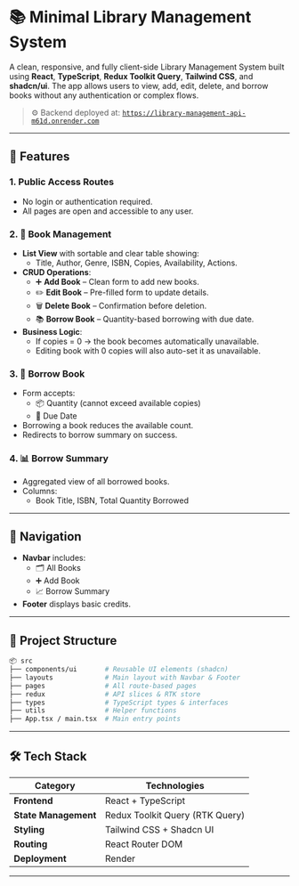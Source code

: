 
# 📚 Minimal Library Management System

A clean, responsive, and fully client-side Library Management System built using **React**, **TypeScript**, **Redux Toolkit Query**, **Tailwind CSS**, and **shadcn/ui**. The app allows users to view, add, edit, delete, and borrow books without any authentication or complex flows.

> ⚙️ Backend deployed at: [`https://library-management-api-m61d.onrender.com`](https://library-management-api-m61d.onrender.com)

---

## 🚀 Features

### 1. Public Access Routes

- No login or authentication required.
- All pages are open and accessible to any user.

### 2. 📘 Book Management

- **List View** with sortable and clear table showing:
  - Title, Author, Genre, ISBN, Copies, Availability, Actions.
- **CRUD Operations**:
  - ➕ **Add Book** – Clean form to add new books.
  - ✏️ **Edit Book** – Pre-filled form to update details.
  - 🗑️ **Delete Book** – Confirmation before deletion.
  - 📚 **Borrow Book** – Quantity-based borrowing with due date.
- **Business Logic**:
  - If copies = 0 → the book becomes automatically unavailable.
  - Editing book with 0 copies will also auto-set it as unavailable.

### 3. 🔄 Borrow Book

- Form accepts:
  - 📦 Quantity (cannot exceed available copies)
  - 📅 Due Date
- Borrowing a book reduces the available count.
- Redirects to borrow summary on success.

### 4. 📊 Borrow Summary

- Aggregated view of all borrowed books.
- Columns:
  - Book Title, ISBN, Total Quantity Borrowed

---

## 🧭 Navigation

- **Navbar** includes:
  - 🗂️ All Books
  - ➕ Add Book
  - 📈 Borrow Summary
- **Footer** displays basic credits.

---

## 📁 Project Structure

```bash
📦 src
├── components/ui       # Reusable UI elements (shadcn)
├── layouts             # Main layout with Navbar & Footer
├── pages               # All route-based pages
├── redux               # API slices & RTK store
├── types               # TypeScript types & interfaces
├── utils               # Helper functions
├── App.tsx / main.tsx  # Main entry points
```

---

## 🛠️ Tech Stack

| Category           | Technologies                             |
|--------------------|-------------------------------------------|
| **Frontend**       | React + TypeScript                        |
| **State Management** | Redux Toolkit Query (RTK Query)          |
| **Styling**        | Tailwind CSS + Shadcn UI                  |
| **Routing**        | React Router DOM                          |
| **Deployment**     | Render                                    |

---





